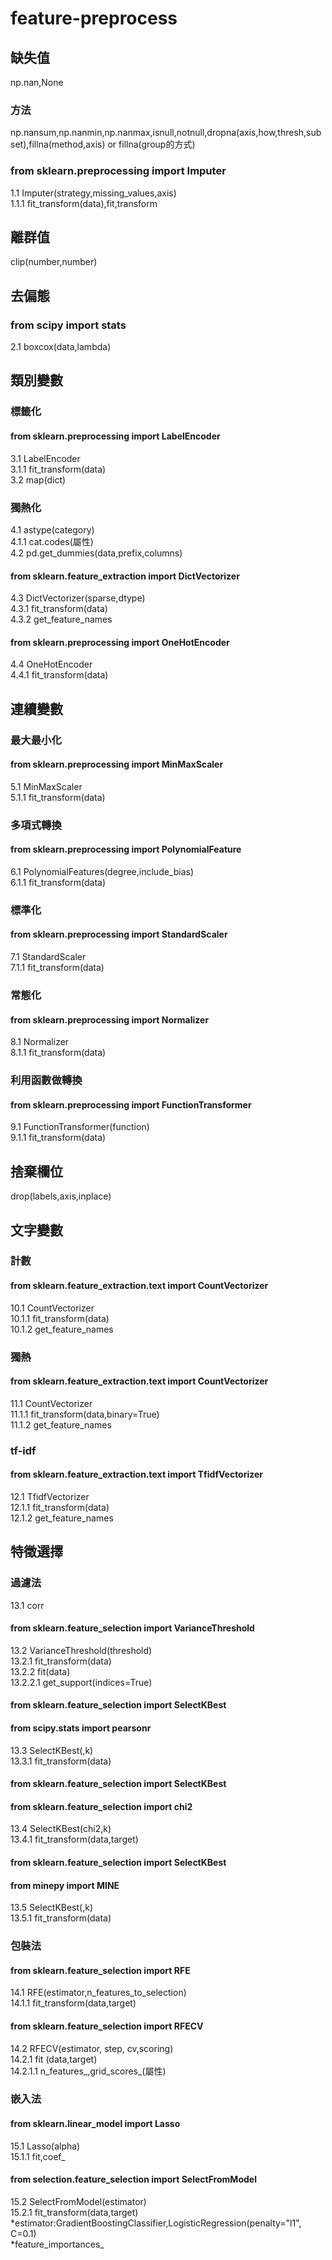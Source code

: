 # feature-preprocess
## 缺失值
np.nan,None  
### 方法
np.nansum,np.nanmin,np.nanmax,isnull,notnull,dropna(axis,how,thresh,subset),fillna(method,axis) or fillna(group的方式)  
### from sklearn.preprocessing import Imputer
1.1 Imputer(strategy,missing_values,axis)  
1.1.1 fit_transform(data),fit,transform  
## 離群值
clip(number,number)  
## 去偏態
### from scipy import stats
2.1 boxcox(data,lambda)  
## 類別變數
### 標籤化
#### from sklearn.preprocessing import LabelEncoder
3.1 LabelEncoder  
3.1.1 fit_transform(data)  
3.2 map(dict)  
### 獨熱化
4.1 astype(category)  
4.1.1 cat.codes(屬性)  
4.2 pd.get_dummies(data,prefix,columns)  
#### from sklearn.feature_extraction import DictVectorizer
4.3 DictVectorizer(sparse,dtype)  
4.3.1 fit_transform(data)  
4.3.2 get_feature_names  
#### from sklearn.preprocessing import OneHotEncoder
4.4 OneHotEncoder  
4.4.1 fit_transform(data)  
## 連續變數
### 最大最小化
#### from sklearn.preprocessing import MinMaxScaler
5.1  MinMaxScaler  
5.1.1 fit_transform(data)  
### 多項式轉換
#### from sklearn.preprocessing import PolynomialFeature
6.1 PolynomialFeatures(degree,include_bias)  
6.1.1 fit_transform(data)  
### 標準化
#### from sklearn.preprocessing import StandardScaler
7.1 StandardScaler  
7.1.1 fit_transform(data)  
### 常態化
#### from sklearn.preprocessing import Normalizer
8.1 Normalizer  
8.1.1 fit_transform(data)  
### 利用函數做轉換
#### from sklearn.preprocessing import FunctionTransformer
9.1 FunctionTransformer(function)  
9.1.1 fit_transform(data)  
## 捨棄欄位
drop(labels,axis,inplace)  
## 文字變數
### 計數
#### from sklearn.feature_extraction.text import CountVectorizer
10.1 CountVectorizer  
10.1.1  fit_transform(data)  
10.1.2 get_feature_names  
### 獨熱
#### from sklearn.feature_extraction.text import CountVectorizer
11.1 CountVectorizer  
11.1.1 fit_transform(data,binary=True)  
11.1.2 get_feature_names  
### tf-idf
#### from sklearn.feature_extraction.text import TfidfVectorizer
12.1 TfidfVectorizer  
12.1.1 fit_transform(data)  
12.1.2 get_feature_names  
## 特徵選擇
### 過濾法
13.1 corr  
#### from sklearn.feature_selection import VarianceThreshold
13.2 VarianceThreshold(threshold)  
13.2.1 fit_transform(data)  
13.2.2 fit(data)  
13.2.2.1 get_support(indices=True)  
#### from sklearn.feature_selection import SelectKBest
#### from scipy.stats import pearsonr
13.3 SelectKBest(,k)  
13.3.1 fit_transform(data)  
#### from sklearn.feature_selection import SelectKBest
#### from sklearn.feature_selection import chi2
13.4 SelectKBest(chi2,k)  
13.4.1 fit_transform(data,target)  
#### from sklearn.feature_selection import SelectKBest
#### from minepy import MINE
13.5 SelectKBest(,k)  
13.5.1 fit_transform(data)  
### 包裝法
#### from sklearn.feature_selection import RFE
14.1 RFE(estimator,n_features_to_selection)    
14.1.1 fit_transform(data,target)  
#### from sklearn.feature_selection import RFECV
14.2 RFECV(estimator, step, cv,scoring)    
14.2.1 fit (data,target)   
14.2.1.1 n_features_,grid_scores_(屬性)    
### 嵌入法
#### from sklearn.linear_model import Lasso
15.1  Lasso(alpha)  
15.1.1 fit,coef_  
#### from selection.feature_selection import SelectFromModel
15.2 SelectFromModel(estimator)  
15.2.1 fit_transform(data,target)  
*estimator:GradientBoostingClassifier,LogisticRegression(penalty="l1", C=0.1)  
*feature_importances_  
